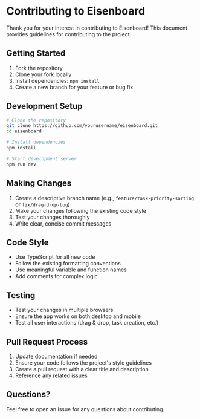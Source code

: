 # Contributing to Eisenboard

Thank you for your interest in contributing to Eisenboard! This document provides guidelines for contributing to the project.

## Getting Started

1. Fork the repository
2. Clone your fork locally
3. Install dependencies: `npm install`
4. Create a new branch for your feature or bug fix

## Development Setup

```bash
# Clone the repository
git clone https://github.com/yourusername/eisenboard.git
cd eisenboard

# Install dependencies
npm install

# Start development server
npm run dev
```

## Making Changes

1. Create a descriptive branch name (e.g., `feature/task-priority-sorting` or `fix/drag-drop-bug`)
2. Make your changes following the existing code style
3. Test your changes thoroughly
4. Write clear, concise commit messages

## Code Style

- Use TypeScript for all new code
- Follow the existing formatting conventions
- Use meaningful variable and function names
- Add comments for complex logic

## Testing

- Test your changes in multiple browsers
- Ensure the app works on both desktop and mobile
- Test all user interactions (drag & drop, task creation, etc.)

## Pull Request Process

1. Update documentation if needed
2. Ensure your code follows the project's style guidelines
3. Create a pull request with a clear title and description
4. Reference any related issues

## Questions?

Feel free to open an issue for any questions about contributing.